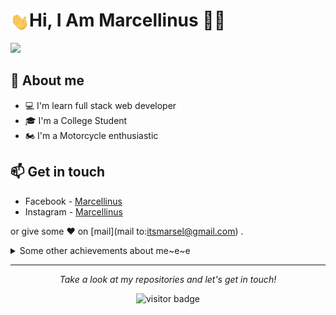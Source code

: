 # <img src="https://raw.githubusercontent.com/ABSphreak/ABSphreak/master/gifs/Hi.gif" width="30px" align="center">Hi, I Am Marcellinus 👨‍💻

![](https://github.com/halfrost/halfrost/blob/master/icons/header_.png)

## 📖 About me

* 💻 I'm learn full stack web developer
* 🎓 I'm a College Student
* 🏍️ I'm a Motorcycle enthusiastic

## 📫 Get in touch
- Facebook - [Marcellinus](https://web.facebook.com/IgnacyMischa123/)
- Instagram - [Marcellinus](https://www.instagram.com/itsmarsel_)

 or give some ♥ on [mail](mail to:itsmarsel@gmail.com) .
<details>
  <summary>Some other achievements about me~e~e</summary>
  <br>

<p align="center">
<img align="center" src="https://github-readme-stats.vercel.app/api/top-langs/?username=IMarcellinus&hide_langs_below=1&theme=radical&line_height=27&layout=compact" />
<img align="center" src="https://github-readme-stats.vercel.app/api?username=IMarcellinus&show_icons=true&count_private=true&theme=radical&include_all_commits=true&line_height=21" alt="Marcellinus Github Stats" />
</p>

</details>
  
<hr>
<p align="center">
  <i>Take a look at my repositories and let's get in touch!</i>

<p  align="center">

<img src="https://visitor-badge.laobi.icu/badge?page_id=IMarcellinus" alt="visitor badge"/>       
</p>

</p>
